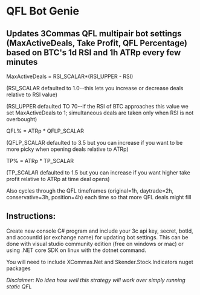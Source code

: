 # QFL Bot Genie


## Updates 3Commas QFL multipair bot settings (MaxActiveDeals, Take Profit, QFL Percentage) based on BTC's 1d RSI and 1h ATRp every few minutes

MaxActiveDeals =  RSI_SCALAR*(RSI_UPPER - RSI)

(RSI_SCALAR defaulted to 1.0--this lets you increase or decrease deals relative to RSI value)

(RSI_UPPER defaulted TO 70--if the RSI of BTC approaches this value we set MaxActiveDeals to 1; simultaneous deals are taken only when RSI is not overbought)

QFL% = ATRp * QFLP_SCALAR

(QFLP_SCALAR defaulted to 3.5 but you can increase if you want to be more picky when opening deals relative to ATRp)

TP% = ATRp * TP_SCALAR

(TP_SCALAR defaulted to 1.5 but you can increase if you want higher take profit relative to ATRp at time deal opens)

Also cycles through the QFL timeframes (original=1h, daytrade=2h, conservative=3h, position=4h) each time so that more QFL deals might fill


## Instructions:

Create new console C# program and include your 3c api key, secret, botId, and accountId (or exchange name) for updating bot settings. This can be done with visual studio community edition (free on windows or mac) or using .NET core SDK on linux with the dotnet command.


You will need to include XCommas.Net and Skender.Stock.Indicators nuget packages


*Disclaimer: No idea how well this strategy will work over simply running static QFL*
